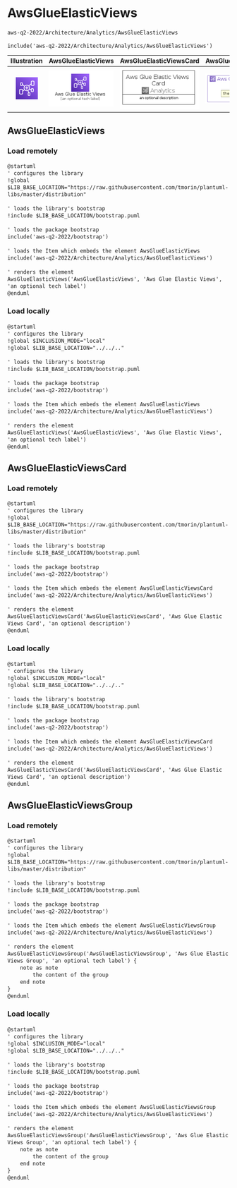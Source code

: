 # AwsGlueElasticViews


```text
aws-q2-2022/Architecture/Analytics/AwsGlueElasticViews
```

```text
include('aws-q2-2022/Architecture/Analytics/AwsGlueElasticViews')
```



| Illustration | AwsGlueElasticViews | AwsGlueElasticViewsCard | AwsGlueElasticViewsGroup |
| :---: | :---: | :---: | :---: |
| ![illustration for Illustration](../../../aws-q2-2022/Architecture/Analytics/AwsGlueElasticViews.png) | ![illustration for AwsGlueElasticViews](../../../aws-q2-2022/Architecture/Analytics/AwsGlueElasticViews.Local.png) | ![illustration for AwsGlueElasticViewsCard](../../../aws-q2-2022/Architecture/Analytics/AwsGlueElasticViewsCard.Local.png) | ![illustration for AwsGlueElasticViewsGroup](../../../aws-q2-2022/Architecture/Analytics/AwsGlueElasticViewsGroup.Local.png) |




## AwsGlueElasticViews

### Load remotely
```plantuml
@startuml
' configures the library
!global $LIB_BASE_LOCATION="https://raw.githubusercontent.com/tmorin/plantuml-libs/master/distribution"

' loads the library's bootstrap
!include $LIB_BASE_LOCATION/bootstrap.puml

' loads the package bootstrap
include('aws-q2-2022/bootstrap')

' loads the Item which embeds the element AwsGlueElasticViews
include('aws-q2-2022/Architecture/Analytics/AwsGlueElasticViews')

' renders the element
AwsGlueElasticViews('AwsGlueElasticViews', 'Aws Glue Elastic Views', 'an optional tech label')
@enduml
```

### Load locally
```plantuml
@startuml
' configures the library
!global $INCLUSION_MODE="local"
!global $LIB_BASE_LOCATION="../../.."

' loads the library's bootstrap
!include $LIB_BASE_LOCATION/bootstrap.puml

' loads the package bootstrap
include('aws-q2-2022/bootstrap')

' loads the Item which embeds the element AwsGlueElasticViews
include('aws-q2-2022/Architecture/Analytics/AwsGlueElasticViews')

' renders the element
AwsGlueElasticViews('AwsGlueElasticViews', 'Aws Glue Elastic Views', 'an optional tech label')
@enduml
```

## AwsGlueElasticViewsCard

### Load remotely
```plantuml
@startuml
' configures the library
!global $LIB_BASE_LOCATION="https://raw.githubusercontent.com/tmorin/plantuml-libs/master/distribution"

' loads the library's bootstrap
!include $LIB_BASE_LOCATION/bootstrap.puml

' loads the package bootstrap
include('aws-q2-2022/bootstrap')

' loads the Item which embeds the element AwsGlueElasticViewsCard
include('aws-q2-2022/Architecture/Analytics/AwsGlueElasticViews')

' renders the element
AwsGlueElasticViewsCard('AwsGlueElasticViewsCard', 'Aws Glue Elastic Views Card', 'an optional description')
@enduml
```

### Load locally
```plantuml
@startuml
' configures the library
!global $INCLUSION_MODE="local"
!global $LIB_BASE_LOCATION="../../.."

' loads the library's bootstrap
!include $LIB_BASE_LOCATION/bootstrap.puml

' loads the package bootstrap
include('aws-q2-2022/bootstrap')

' loads the Item which embeds the element AwsGlueElasticViewsCard
include('aws-q2-2022/Architecture/Analytics/AwsGlueElasticViews')

' renders the element
AwsGlueElasticViewsCard('AwsGlueElasticViewsCard', 'Aws Glue Elastic Views Card', 'an optional description')
@enduml
```

## AwsGlueElasticViewsGroup

### Load remotely
```plantuml
@startuml
' configures the library
!global $LIB_BASE_LOCATION="https://raw.githubusercontent.com/tmorin/plantuml-libs/master/distribution"

' loads the library's bootstrap
!include $LIB_BASE_LOCATION/bootstrap.puml

' loads the package bootstrap
include('aws-q2-2022/bootstrap')

' loads the Item which embeds the element AwsGlueElasticViewsGroup
include('aws-q2-2022/Architecture/Analytics/AwsGlueElasticViews')

' renders the element
AwsGlueElasticViewsGroup('AwsGlueElasticViewsGroup', 'Aws Glue Elastic Views Group', 'an optional tech label') {
    note as note
        the content of the group
    end note
}
@enduml
```

### Load locally
```plantuml
@startuml
' configures the library
!global $INCLUSION_MODE="local"
!global $LIB_BASE_LOCATION="../../.."

' loads the library's bootstrap
!include $LIB_BASE_LOCATION/bootstrap.puml

' loads the package bootstrap
include('aws-q2-2022/bootstrap')

' loads the Item which embeds the element AwsGlueElasticViewsGroup
include('aws-q2-2022/Architecture/Analytics/AwsGlueElasticViews')

' renders the element
AwsGlueElasticViewsGroup('AwsGlueElasticViewsGroup', 'Aws Glue Elastic Views Group', 'an optional tech label') {
    note as note
        the content of the group
    end note
}
@enduml
```


